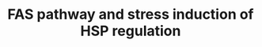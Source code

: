 ---
annotations:
- type: Pathway Ontology
  value: stress response pathway
- type: Pathway Ontology
  value: FasL mediated signaling pathway
authors:
- MaintBot
- Thomas
- Khanspers
- Christine Chichester
- Mkutmon
- Eweitz
- Egonw
description: 'This pathway describes the Fas induced apoptosis and interplay with
  Hsp27 in response to stress.  More info: [http://www.biocarta.com/pathfiles/h_hsp27Pathway.asp
  BioCarta].'
last-edited: 2022-02-01
organisms:
- Bos taurus
redirect_from:
- /index.php/Pathway:WP1019
- /instance/WP1019
schema-jsonld:
- '@context': https://schema.org/
  '@id': https://wikipathways.github.io/pathways/WP1019.html
  '@type': Dataset
  creator:
    '@type': Organization
    name: WikiPathways
  description: 'This pathway describes the Fas induced apoptosis and interplay with
    Hsp27 in response to stress.  More info: [http://www.biocarta.com/pathfiles/h_hsp27Pathway.asp
    BioCarta].'
  keywords:
  - MAPKAPK2
  - PAK2
  - RB1
  - FLIP
  - bta-mir-34c
  - CASP3
  - FASLG
  - ACTG1
  - RIPK2
  - FAS
  - CASP7
  - JUN
  - Apoptosis
  - MAPK8
  - BCL2
  - ARHGDIB
  - CASP6
  - LMNB1
  - CYCS
  - DAXX
  - DFFA
  - ACTA1
  - APAF1
  - NFX1
  - SPTAN1
  - Glutathione
  - LMNB2
  - IL1A
  - FAF1
  - CASP8
  - MAP2K4
  - PARP1
  - FADD
  - MAP3K1
  - Ceramide
  - PAK1
  - CASP9
  - HSPB1
  - MAPKAPK3
  - Phosphate
  - LMNA
  - ACTB
  - CASP10
  - MAP3K7
  - DFFB
  - PRKDC
  - TNF
  license: CC0
  name: FAS pathway and stress induction of HSP regulation
seo: CreativeWork
title: FAS pathway and stress induction of HSP regulation
wpid: WP1019
---
